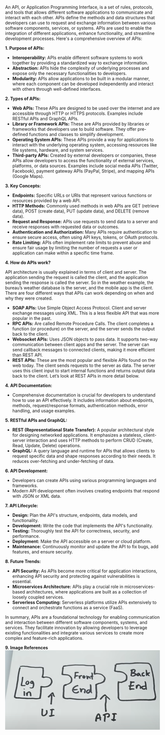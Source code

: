 An API, or Application Programming Interface, is a set of rules, protocols, and tools that allows different software applications to communicate and interact with each other. APIs define the methods and data structures that developers can use to request and exchange information between various software components, services, or systems. APIs are used to enable the integration of different applications, enhance functionality, and streamline development processes. Here's a comprehensive overview of APIs:

**1. Purpose of APIs:**
   - **Interoperability:** APIs enable different software systems to work together by providing a standardized way to exchange information.
   - **Abstraction:** APIs hide the complexity of underlying processes and expose only the necessary functionalities to developers.
   - **Modularity:** APIs allow applications to be built in a modular manner, where each component can be developed independently and interact with others through well-defined interfaces.

**2. Types of APIs:**
   - **Web APIs:** These APIs are designed to be used over the internet and are accessible through HTTP or HTTPS protocols. Examples include RESTful APIs and GraphQL APIs.
   - **Library or Framework APIs:** These are APIs provided by libraries or frameworks that developers use to build software. They offer pre-defined functions and classes to simplify development.
   - **Operating System APIs:** These APIs provide a way for applications to interact with the underlying operating system, accessing resources like file systems, hardware, and system services.
   - **Third-party APIs:** Created by external developers or companies, these APIs allow developers to access the functionality of external services, platforms, or data sources. Examples include social media APIs (Twitter, Facebook), payment gateway APIs (PayPal, Stripe), and mapping APIs (Google Maps).

**3. Key Concepts:**
   - **Endpoints:** Specific URLs or URIs that represent various functions or resources provided by a web API.
   - **HTTP Methods:** Commonly used methods in web APIs are GET (retrieve data), POST (create data), PUT (update data), and DELETE (remove data).
   - **Request and Response:** APIs use requests to send data to a server and receive responses with requested data or outcomes.
   - **Authentication and Authorization:** Many APIs require authentication to ensure secure access, often using API keys, tokens, or OAuth protocols.
   - **Rate Limiting:** APIs often implement rate limits to prevent abuse and ensure fair usage by limiting the number of requests a user or application can make within a specific time frame.

**4. How do APIs work?**

API architecture is usually explained in terms of client and server. The application sending the request is called the client, and the application sending the response is called the server. So in the weather example, the bureau’s weather database is the server, and the mobile app is the client. There are four different ways that APIs can work depending on when and why they were created.

- **SOAP APIs:** Use Simple Object Access Protocol. Client and server exchange messages using XML. This is a less flexible API that was more popular in the past.
- **RPC APIs:** Are called Remote Procedure Calls. The client completes a function (or procedure) on the server, and the server sends the output back to the client.
- **Websocket APIs:** Uses JSON objects to pass data. It supports two-way communication between client apps and the server. The server can send callback messages to connected clients, making it more efficient than REST API.
- **REST APIs:** These are the most popular and flexible APIs found on the web today. The client sends requests to the server as data. The server uses this client input to start internal functions and returns output data back to the client. Let’s look at REST APIs in more detail below.


**4. API Documentation:**
   - Comprehensive documentation is crucial for developers to understand how to use an API effectively. It includes information about endpoints, methods, request/response formats, authentication methods, error handling, and usage examples.

**5. RESTful APIs and GraphQL:**
   - **REST (Representational State Transfer):** A popular architectural style for designing networked applications. It emphasizes a stateless, client-server interaction and uses HTTP methods to perform CRUD (Create, Read, Update, Delete) operations.
   - **GraphQL:** A query language and runtime for APIs that allows clients to request specific data and shape responses according to their needs. It reduces over-fetching and under-fetching of data.

**6. API Development:**
   - Developers can create APIs using various programming languages and frameworks.
   - Modern API development often involves creating endpoints that respond with JSON or XML data.

**7. API Lifecycle:**
   - **Design:** Plan the API's structure, endpoints, data models, and functionality.
   - **Development:** Write the code that implements the API's functionality.
   - **Testing:** Thoroughly test the API for correctness, security, and performance.
   - **Deployment:** Make the API accessible on a server or cloud platform.
   - **Maintenance:** Continuously monitor and update the API to fix bugs, add features, and ensure security.

**8. Future Trends:**
   - **API Security:** As APIs become more critical for application interactions, enhancing API security and protecting against vulnerabilities is essential.
   - **Microservices Architecture:** APIs play a crucial role in microservices-based architectures, where applications are built as a collection of loosely coupled services.
   - **Serverless Computing:** Serverless platforms utilize APIs extensively to connect and orchestrate functions as a service (FaaS).

In summary, APIs are a foundational technology for enabling communication and interaction between different software components, systems, and services. They facilitate innovation by allowing developers to leverage existing functionalities and integrate various services to create more complex and feature-rich applications.

**9. Image References**
![Alt text](assests\image.png)